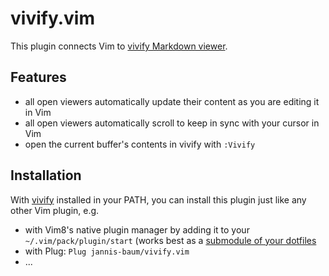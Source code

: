 # vivify.vim

This plugin connects Vim to [vivify Markdown
viewer](https://github.com/jannis-baum/vivify).

## Features

- all open viewers automatically update their content as you are editing it in Vim
- all open viewers automatically scroll to keep in sync with your cursor in Vim
- open the current buffer's contents in vivify with `:Vivify`

## Installation

With [vivify](https://github.com/jannis-baum/vivify) installed in your PATH, you
can install this plugin just like any other Vim plugin, e.g.

- with Vim8's native plugin manager by adding it to your
  `~/.vim/pack/plugin/start` (works best as a [submodule of your
  dotfiles](https://github.com/jannis-baum/dotfiles)
- with Plug: `Plug jannis-baum/vivify.vim`
- ...
